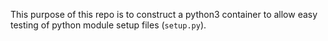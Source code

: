 This purpose of this repo is to construct a python3 container to allow easy testing of python module setup files (`setup.py`).